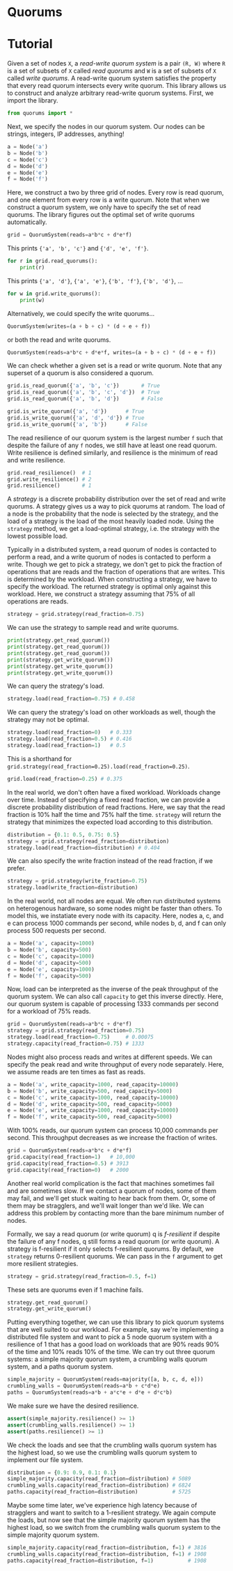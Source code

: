 Quorums
=======

# Tutorial
Given a set of nodes `X`, a _read-write quorum system_ is a pair `(R, W)` where
`R` is a set of subsets of `X` called _read quorums_ and `W` is a set of
subsets of `X` called _write quorums_. A read-write quorum system satisfies the
property that every read quorum intersects every write quorum. This library
allows us to construct and analyze arbitrary read-write quorum systems. First,
we import the library.

```python
from quorums import *
```

Next, we specify the nodes in our quorum system. Our nodes can be strings,
integers, IP addresses, anything!

```python
a = Node('a')
b = Node('b')
c = Node('c')
d = Node('d')
e = Node('e')
f = Node('f')
```

Here, we construct a two by three grid of nodes. Every row is read quorum, and
one element from every row is a write quorum. Note that when we construct a
quorum system, we only have to specify the set of read quorums. The library
figures out the optimal set of write quorums automatically.

```python
grid = QuorumSystem(reads=a*b*c + d*e*f)
```

This prints `{'a', 'b', 'c'}` and `{'d', 'e', 'f'}`.

```python
for r in grid.read_quorums():
    print(r)
```

This prints `{'a', 'd'}`, `{'a', 'e'}`, `{'b', 'f'}`, `{'b', 'd'}`, ...

```python
for w in grid.write_quorums():
    print(w)
```

Alternatively, we could specify the write quorums...

```python
QuorumSystem(writes=(a + b + c) * (d + e + f))
```

or both the read and write quorums.

```python
QuorumSystem(reads=a*b*c + d*e*f, writes=(a + b + c) * (d + e + f))
```

We can check whether a given set is a read or write quorum. Note that any
superset of a quorum is also considered a quorum.

```python
grid.is_read_quorum({'a', 'b', 'c'})       # True
grid.is_read_quorum({'a', 'b', 'c', 'd'})  # True
grid.is_read_quorum({'a', 'b', 'd'})       # False

grid.is_write_quorum({'a', 'd'})      # True
grid.is_write_quorum({'a', 'd', 'd'}) # True
grid.is_write_quorum({'a', 'b'})      # False
```

The read resilience of our quorum system is the largest number `f` such that
despite the failure of any `f` nodes, we still have at least one read quorum.
Write resilience is defined similarly, and resilience is the minimum of read
and write resilience.

```python
grid.read_resilience()  # 1
grid.write_resilience() # 2
grid.resilience()       # 1
```

A _strategy_ is a discrete probability distribution over the set of read and
write quorums. A strategy gives us a way to pick quorums at random. The load of
a node is the probability that the node is selected by the strategy, and the
load of a strategy is the load of the most heavily loaded node. Using the
`strategy` method, we get a load-optimal strategy, i.e. the strategy with the
lowest possible load.

Typically in a distributed system, a read quorum of nodes is contacted to
perform a read, and a write quorum of nodes is contacted to perform a write.
Though we get to pick a strategy, we don't get to pick the fraction of
operations that are reads and the fraction of operations that are writes.  This
is determined by the workload. When constructing a strategy, we have to specify
the workload. The returned strategy is optimal only against this workload.
Here, we construct a strategy assuming that 75% of all operations are reads.

```python
strategy = grid.strategy(read_fraction=0.75)
```

We can use the strategy to sample read and write quorums.

```python
print(strategy.get_read_quorum())
print(strategy.get_read_quorum())
print(strategy.get_read_quorum())
print(strategy.get_write_quorum())
print(strategy.get_write_quorum())
print(strategy.get_write_quorum())
```

We can query the strategy's load.

```python
strategy.load(read_fraction=0.75) # 0.458
```

We can query the strategy's load on other workloads as well, though the
strategy may not be optimal.

```python
strategy.load(read_fraction=0)   # 0.333
strategy.load(read_fraction=0.5) # 0.416
strategy.load(read_fraction=1)   # 0.5
```

This is a shorthand for
`grid.strategy(read_fraction=0.25).load(read_fraction=0.25)`.

```python
grid.load(read_fraction=0.25) # 0.375
```

In the real world, we don't often have a fixed workload. Workloads change
over time. Instead of specifying a fixed read fraction, we can provide a
discrete probability distribution of read fractions. Here, we say that the
read fraction is 10% half the time and 75% half the time. `strategy` will
return the strategy that minimizes the expected load according to this
distribution.

```python
distribution = {0.1: 0.5, 0.75: 0.5}
strategy = grid.strategy(read_fraction=distribution)
strategy.load(read_fraction=distribution) # 0.404
```

We can also specify the write fraction instead of the read fraction, if we
prefer.

```python
strategy = grid.strategy(write_fraction=0.75)
strategy.load(write_fraction=distribution)
```

In the real world, not all nodes are equal. We often run distributed systems on
heterogenous hardware, so some nodes might be faster than others. To model
this, we instatiate every node with its capacity. Here, nodes a, c, and e can
process 1000 commands per second, while nodes b, d, and f can only process 500
requests per second.

```python
a = Node('a', capacity=1000)
b = Node('b', capacity=500)
c = Node('c', capacity=1000)
d = Node('d', capacity=500)
e = Node('e', capacity=1000)
f = Node('f', capacity=500)
```

Now, load can be interpreted as the inverse of the peak throughput of the
quorum system. We can also call `capacity` to get this inverse directly.
Here, our quorum system is capable of processing 1333 commands per second for
a workload of 75% reads.

```python
grid = QuorumSystem(reads=a*b*c + d*e*f)
strategy = grid.strategy(read_fraction=0.75)
strategy.load(read_fraction=0.75)     # 0.00075
strategy.capacity(read_fraction=0.75) # 1333
```

Nodes might also process reads and writes at different speeds. We can specify
the peak read and write throughput of every node separately. Here, we assume
reads are ten times as fast as reads.

```python
a = Node('a', write_capacity=1000, read_capacity=10000)
b = Node('b', write_capacity=500, read_capacity=5000)
c = Node('c', write_capacity=1000, read_capacity=10000)
d = Node('d', write_capacity=500, read_capacity=5000)
e = Node('e', write_capacity=1000, read_capacity=10000)
f = Node('f', write_capacity=500, read_capacity=5000)
```

With 100% reads, our quorum system can process 10,000 commands per second.
This throughput decreases as we increase the fraction of writes.

```python
grid = QuorumSystem(reads=a*b*c + d*e*f)
grid.capacity(read_fraction=1)   # 10,000
grid.capacity(read_fraction=0.5) # 3913
grid.capacity(read_fraction=0)   # 2000
```

Another real world complication is the fact that machines sometimes fail and
are sometimes slow. If we contact a quorum of nodes, some of them may fail, and
we'll get stuck waiting to hear back from them. Or, some of them may be
stragglers, and we'll wait longer than we'd like. We can address this problem
by contacting more than the bare minimum number of nodes.

Formally, we say a read quorum (or write quorum) q is _f-resilient_ if despite
the failure of any f nodes, q still forms a read quorum (or write quorum). A
strategy is f-resilient if it only selects f-resilient quorums. By default, we
`strategy` returns 0-resilient quorums. We can pass in the `f` argument to get
more resilient strategies.

```python
strategy = grid.strategy(read_fraction=0.5, f=1)
```

These sets are quorums even if 1 machine fails.

```python
strategy.get_read_quorum()
strategy.get_write_quorum()
```

Putting everything together, we can use this library to pick quorum systems
that are well suited to our workload. For example, say we're implementing a
distributed file system and want to pick a 5 node quorum system with a
resilience of 1 that has a good load on workloads that are 90% reads 90% of the
time and 10% reads 10% of the time. We can try out three quorum systems: a
simple majority quorum system, a crumbling walls quorum system, and a paths
quorum system.

```python
simple_majority = QuorumSystem(reads=majority([a, b, c, d, e]))
crumbling_walls = QuorumSystem(reads=a*b + c*d*e)
paths = QuorumSystem(reads=a*b + a*c*e + d*e + d*c*b)
```

We make sure we have the desired resilience.

```python
assert(simple_majority.resilience() >= 1)
assert(crumbling_walls.resilience() >= 1)
assert(paths.resilience() >= 1)
```

We check the loads and see that the crumbling walls quorum system has the
highest load, so we use the crumbling walls quorum system to implement our file
system.

```python
distribution = {0.9: 0.9, 0.1: 0.1}
simple_majority.capacity(read_fraction=distribution) # 5089
crumbling_walls.capacity(read_fraction=distribution) # 6824
paths.capacity(read_fraction=distribution)           # 5725
```

Maybe some time later, we've experience high latency because of stragglers and
want to switch to a 1-resilient strategy. We again compute the loads, but now
see that the simple majority quorum system has the highest load, so we switch
from the crumbling walls quorum system to the simple majority quorum system.

```python
simple_majority.capacity(read_fraction=distribution, f=1) # 3816
crumbling_walls.capacity(read_fraction=distribution, f=1) # 1908
paths.capacity(read_fraction=distribution, f=1)           # 1908
```
